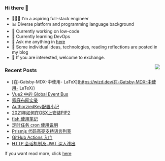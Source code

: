 ### Hi there 👋

<!--
**A-GG/A-GG** is a ✨ _special_ ✨ repository because its `README.md` (this file) appears on your GitHub profile.

Here are some ideas to get you started:

-->
- 👨🏻‍💻 I'm a aspiring full-stack engineer
- 📊 Diverse platform and programming language background
- 🦾 Currently working on low-code
- 🚧 Currently learning DevOps
- 💬 Ask me anything in [here](https://github.com/w1zd/w1zd/issues) 
- 📖 Some individual ideas, technologies, reading reflections are posted in my blog
- 🍻 If you are interested, welcome to exchange.


<img align="right" src="https://github-readme-stats.vercel.app/api?username=w1zd&show_icons=true&icon_color=0366d6&text_color=24292e&bg_color=ffffff&hide_title=true" />


### Recent Posts

[comment]:<article-list>
- [在-Gatsby-MDX-中使用- LaTeX](https://wizd.dev/在-Gatsby-MDX-中使用- LaTeX/)
- [Vue2 中的 Global Event Bus](https://wizd.dev/Vue中的Global-Event-Bus/)
- [家庭布网实录](https://wizd.dev/家庭布网实录/)
- [AuthorziedKey配置小记](https://wizd.dev/AuthorziedKey配置小记/)
- [2021年如何在OSX上安装PIP2](https://wizd.dev/2021年如何在OSX上安装PIP2/)
- [fish 使用笔记](https://wizd.dev/Fish使用笔记/)
- [定时任务 cron 使用说明](https://wizd.dev/定时任务CRON使用说明/)
- [Prismjs 代码高亮支持语言列表](https://wizd.dev/Prismjs-Highlight-Supported-Language-List/)
- [GitHub Actions 入门](https://wizd.dev/GithubActions入门/)
- [HTTP 会话机制及 JWT 深入浅出](https://wizd.dev/HTTP会话机制及JWT原理浅析/)

[comment]:<article-list>


If you want read more, click [here](https://wizd.dev)
